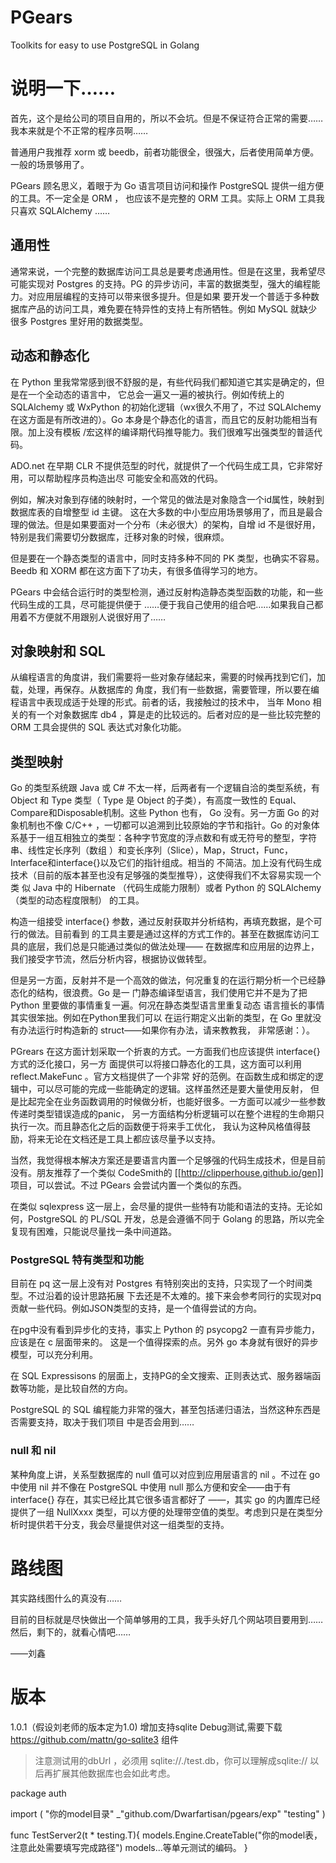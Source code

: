 # PGears

Toolkits for easy to use PostgreSQL in Golang

# 说明一下……

首先，这个是给公司的项目自用的，所以不会坑。但是不保证符合正常的需要……我本来就是个不正常的程序员啊……

普通用户我推荐 xorm 或 beedb，前者功能很全，很强大，后者使用简单方便。一般的场景够用了。

PGears 顾名思义，着眼于为 Go 语言项目访问和操作 PostgreSQL 提供一组方便的工具。不一定全是 ORM ，
也应该不是完整的 ORM 工具。实际上 ORM 工具我只喜欢 SQLAlchemy ……

## 通用性

通常来说，一个完整的数据库访问工具总是要考虑通用性。但是在这里，我希望尽可能实现对 Postgres
的支持。PG 的异步访问，丰富的数据类型，强大的编程能力。对应用层编程的支持可以带来很多提升。但是如果
要开发一个普适于多种数据库产品的访问工具，难免要在特异性的支持上有所牺牲。例如 MySQL 就缺少很多
Postgres 里好用的数据类型。

## 动态和静态化

在 Python 里我常常感到很不舒服的是，有些代码我们都知道它其实是确定的，但是在一个全动态的语言中，
它总会一遍又一遍的被执行。例如传统上的 SQLAlchemy 或 WxPython 的初始化逻辑（wx很久不用了，不过
SQLAlchemy 在这方面是有所改进的）。Go 本身是个静态化的语言，而且它的反射功能相当有限。加上没有模板
/宏这样的编译期代码推导能力。我们很难写出强类型的普适代码。

ADO.net 在早期 CLR 不提供范型的时代，就提供了一个代码生成工具，它非常好用，可以帮助程序员构造出尽
可能安全和高效的代码。

例如，解决对象到存储的映射时，一个常见的做法是对象隐含一个id属性，映射到数据库表的自增整型 id 主键。
这在大多数的中小型应用场景够用了，而且是最合理的做法。但是如果要面对一个分布（未必很大）的架构，自增
id 不是很好用，特别是我们需要切分数据库，迁移对象的时候，很麻烦。

但是要在一个静态类型的语言中，同时支持多种不同的 PK 类型，也确实不容易。Beedb 和 XORM
都在这方面下了功夫，有很多值得学习的地方。

PGears 中会结合运行时的类型检测，通过反射构造静态类型函数的功能，和一些代码生成的工具，尽可能提供便于
……便于我自己使用的组合吧……如果我自己都用着不方便就不用跟别人说很好用了……

## 对象映射和 SQL

从编程语言的角度讲，我们需要将一些对象存储起来，需要的时候再找到它们，加载，处理，再保存。从数据库的
角度，我们有一些数据，需要管理，所以要在编程语言中表现成适于处理的形式。前者的话，我接触过的技术中，
当年 Mono 相关的有一个对象数据库 db4 ，算是走的比较远的。后者对应的是一些比较完整的 ORM
工具会提供的 SQL 表达式对象化功能。

## 类型映射

Go 的类型系统跟 Java 或 C# 不太一样，后两者有一个逻辑自洽的类型系统，有 Object 和 Type 类型（
Type 是 Object 的子类），有高度一致性的 Equal、Compare和Disposable机制。这些 Python 也有，
Go 没有。另一方面 Go 的对象机制也不像 C/C++ ，一切都可以追溯到比较原始的字节和指针。Go
的对象体系基于一组互相独立的类型：各种字节宽度的浮点数和有或无符号的整型，字符串、线性定长序列（数组
）和变长序列（Slice），Map，Struct，Func，Interface和interface{}以及它们的指针组成。相当的
  不简洁。加上没有代码生成技术（目前的版本甚至也没有足够强的类型推导），这使得我们不太容易实现一个类
  似 Java 中的 Hibernate （代码生成能力限制）或者 Python 的 SQLAlchemy（类型的动态程度限制）
  的工具。

构造一组接受 interface{} 参数，通过反射获取并分析结构，再填充数据，是个可行的做法。目前看到
的工具主要是通过这样的方式工作的。甚至在数据库访问工具的底层，我们总是只能通过类似的做法处理——
在数据库和应用层的边界上，我们接受字节流，然后分析内容，根据协议做转型。

但是另一方面，反射并不是一个高效的做法，何况重复的在运行期分析一个已经静态化的结构，很浪费。Go 是一
门静态编译型语言，我们使用它并不是为了把 Python 里要做的事情重复一遍。何况在静态类型语言里重复动态
语言擅长的事情其实很笨拙。例如在Python里我们可以
在运行期定义出新的类型，在 Go 里就没有办法运行时构造新的 struct——如果你有办法，请来教教我，
非常感谢：）。

PGrears 在这方面计划采取一个折衷的方式。一方面我们也应该提供 interface{} 方式的泛化接口，另一方
面提供可以将接口静态化的工具，这方面可以利用 reflect.MakeFunc 。官方文档提供了一个非常
好的范例。在函数生成和绑定的逻辑中，可以尽可能的完成一些能确定的逻辑。这样虽然还是要大量使用反射，
但是比起完全在业务函数调用的时候做分析，也能好很多。一方面可以减少一些参数传递时类型错误造成的panic，
另一方面结构分析逻辑可以在整个进程的生命期只执行一次。而且静态化之后的函数便于将来手工优化，
我认为这种风格值得鼓励，将来无论在文档还是工具上都应该尽量予以支持。

当然，我觉得根本解决方案还是要语言内置一个足够强的代码生成技术，但是目前没有。朋友推荐了一个类似
CodeSmith的 [[http://clipperhouse.github.io/gen]] 项目，可以尝试。不过 PGears
会尝试内置一个类似的东西。

在类似 sqlexpress 这一层上，会尽量的提供一些特有功能和语法的支持。无论如何，PostgreSQL 的
PL/SQL 开发，总是会遵循不同于 Golang 的思路，所以完全复现有困难，只能说尽量找一条中间道路。

### PostgreSQL 特有类型和功能

目前在 pq 这一层上没有对 Postgres 有特别突出的支持，只实现了一个时间类型。不过沿着的设计思路拓展
下去还是不太难的。接下来会参考同行的实现对pq贡献一些代码。例如JSON类型的支持，是一个值得尝试的方向。

在pg中没有看到异步化的支持，事实上 Python 的 psycopg2 一直有异步能力，应该是在 c 层面带来的。
这是一个值得探索的点。另外 go 本身就有很好的异步模型，可以充分利用。

在 SQL Expressisons 的层面上，支持PG的全文搜索、正则表达式、服务器端函数等功能，是比较自然的方向。

PostgreSQL 的 SQL 编程能力非常的强大，甚至包括递归语法，当然这种东西是否需要支持，取决于我们项目
中是否会用到……

### null 和 nil

某种角度上讲，关系型数据库的 null 值可以对应到应用层语言的 nil 。不过在 go 中使用 nil 并不像在
PostgreSQL 中使用 null 那么方便和安全——由于有 interface{} 存在，其实已经比其它很多语言都好了
——，其实 go 的内置库已经提供了一组 NullXxxx 类型，可以方便的处理带空值的类型。考虑到只是在类型分
析时提供若干分支，我会尽量提供对这一组类型的支持。

# 路线图

其实路线图什么的真没有……

目前的目标就是尽快做出一个简单够用的工具，我手头好几个网站项目要用到……然后，剩下的，就看心情吧……

——刘鑫<Mars Liu>

# 版本

1.0.1（假设刘老师的版本定为1.0)
增加支持sqlite Debug测试,需要下载 https://github.com/mattn/go-sqlite3 组件

>注意测试用的dbUrl ，必须用 sqlite://./test.db，你可以理解成sqlite:// 以后再扩展其他数据库也会如此考虑。

package auth

import (
	"你的model目录"
	_"github.com/Dwarfartisan/pgears/exp"
	"testing"
)

func TestServer2(t * testing.T){
	models.Engine.CreateTable("你的model表，注意此处需要填写完成路径")
	models...等单元测试的编码。
}
